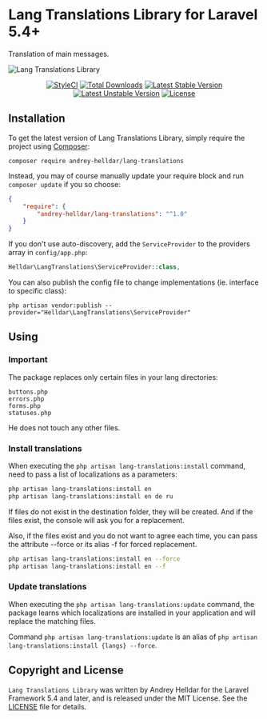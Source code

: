# Lang Translations Library for Laravel 5.4+

Translation of main messages.

![Lang Translations Library](https://user-images.githubusercontent.com/10347617/39757295-1676df7c-52d5-11e8-90b1-88eb8511aa63.png)

<p align="center">
<a href="https://styleci.io/repos/132602203"><img src="https://styleci.io/repos/132602203/shield" alt="StyleCI" /></a>
<a href="https://packagist.org/packages/andrey-helldar/lang-translations"><img src="https://img.shields.io/packagist/dt/andrey-helldar/lang-translations.svg?style=flat-square" alt="Total Downloads" /></a>
<a href="https://packagist.org/packages/andrey-helldar/lang-translations"><img src="https://poser.pugx.org/andrey-helldar/lang-translations/v/stable?format=flat-square" alt="Latest Stable Version" /></a>
<a href="https://packagist.org/packages/andrey-helldar/lang-translations"><img src="https://poser.pugx.org/andrey-helldar/lang-translations/v/unstable?format=flat-square" alt="Latest Unstable Version" /></a>
<a href="https://github.com/andrey-helldar/lang-translations/blob/master/LICENSE"><img src="https://poser.pugx.org/andrey-helldar/lang-translations/license?format=flat-square" alt="License" /></a>
</p>


## Installation

To get the latest version of Lang Translations Library, simply require the project using [Composer](https://getcomposer.org):

```
composer require andrey-helldar/lang-translations
```

Instead, you may of course manually update your require block and run `composer update` if you so choose:

```json
{
    "require": {
        "andrey-helldar/lang-translations": "^1.0"
    }
}
```

If you don't use auto-discovery, add the `ServiceProvider` to the providers array in `config/app.php`:

```php
Helldar\LangTranslations\ServiceProvider::class,
```

You can also publish the config file to change implementations (ie. interface to specific class):

```
php artisan vendor:publish --provider="Helldar\LangTranslations\ServiceProvider"
```


## Using

### Important

The package replaces only certain files in your lang directories:

    buttons.php
    errors.php
    forms.php
    statuses.php

He does not touch any other files.


### Install translations

When executing the `php artisan lang-translations:install` command, need to pass a list of localizations as a parameters:

```bash
php artisan lang-translations:install en
php artisan lang-translations:install en de ru
```

If files do not exist in the destination folder, they will be created. And if the files exist, the console will ask you for a replacement.

Also, if the files exist and you do not want to agree each time, you can pass the attribute --force or its alias -f for forced replacement.

```bash
php artisan lang-translations:install en --force
php artisan lang-translations:install en --f
```


### Update translations

When executing the `php artisan lang-translations:update` command, the package learns which localizations are installed in your application and will replace the matching files.

Command `php artisan lang-translations:update` is an alias of `php artisan lang-translations:install {langs} --force`.


## Copyright and License

`Lang Translations Library` was written by Andrey Helldar for the Laravel Framework 5.4 and later, and is released under the MIT License. See the [LICENSE](LICENSE) file for details.
